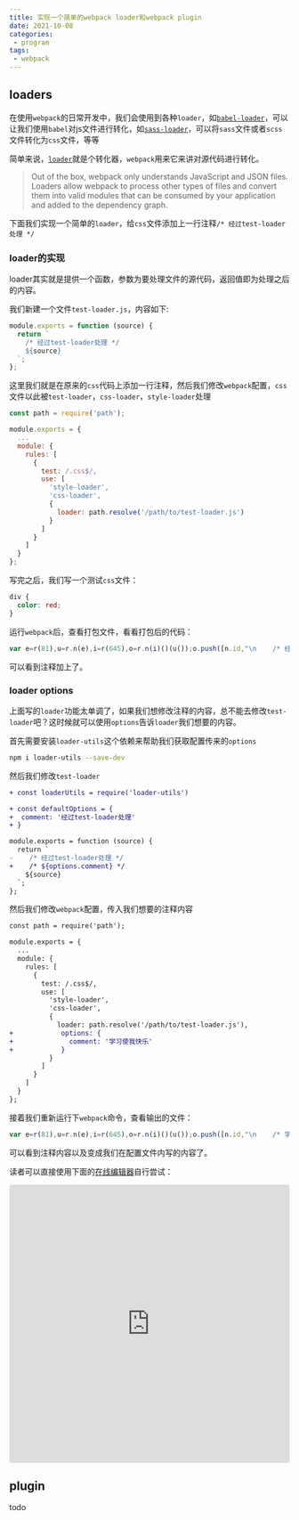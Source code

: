```yaml
---
title: 实现一个简单的webpack loader和webpack plugin
date: 2021-10-08
categories:
 - program
tags:
 - webpack
---
```


## loaders

在使用`webpack`的日常开发中，我们会使用到各种`loader`，如[`babel-loader`](https://github.com/babel/babel-loader)，可以让我们使用`babel`对js文件进行转化，如[`sass-loader`](https://github.com/webpack-contrib/sass-loader)，可以将`sass`文件或者`scss`文件转化为`css`文件，等等

简单来说，[`loader`](https://webpack.js.org/concepts/#loaders)就是个转化器，`webpack`用来它来讲对源代码进行转化。

> Out of the box, webpack only understands JavaScript and JSON files. Loaders allow webpack to process other types of files and convert them into valid modules that can be consumed by your application and added to the dependency graph.

下面我们实现一个简单的`loader`，给`css`文件添加上一行注释`/* 经过test-loader处理 */`

### loader的实现

loader其实就是提供一个函数，参数为要处理文件的源代码，返回值即为处理之后的内容。

我们新建一个文件`test-loader.js`，内容如下:

```js
module.exports = function (source) {
  return `
    /* 经过test-loader处理 */
    ${source}
  `;
};
```

这里我们就是在原来的`css`代码上添加一行注释，然后我们修改`webpack`配置，`css`文件以此被`test-loader`，`css-loader`，`style-loader`处理

```js
const path = require('path');

module.exports = {
  ...
  module: {
    rules: [
      {
        test: /.css$/,
        use: [
          'style-loader',
          'css-loader',
          {
            loader: path.resolve('/path/to/test-loader.js')
          }
        ]
      }
    ]
  }
};

```

写完之后，我们写一个测试`css`文件：

```css
div {
  color: red;
}
```

运行`webpack`后，查看打包文件，看看打包后的代码：

```js
var e=r(81),u=r.n(e),i=r(645),o=r.n(i)()(u());o.push([n.id,"\n    /* 经过test-loader处理 */\n    div {\r\n  color: red;\r\n}\n  ",""])
```

可以看到注释加上了。

### loader options

上面写的`loader`功能太单调了，如果我们想修改注释的内容，总不能去修改`test-loader`吧？这时候就可以使用`options`告诉`loader`我们想要的内容。

首先需要安装`loader-utils`这个依赖来帮助我们获取配置传来的`options`

```bash
npm i loader-utils --save-dev
```

然后我们修改`test-loader`

```diff
+ const loaderUtils = require('loader-utils')

+ const defaultOptions = {
+  comment: '经过test-loader处理'
+ }

module.exports = function (source) {
  return `
-    /* 经过test-loader处理 */
+    /* ${options.comment} */
    ${source}
  `;
};
```

然后我们修改`webpack`配置，传入我们想要的注释内容

```diff
const path = require('path');

module.exports = {
  ...
  module: {
    rules: [
      {
        test: /.css$/,
        use: [
          'style-loader',
          'css-loader',
          {
            loader: path.resolve('/path/to/test-loader.js'),
+            options: {
+              comment: '学习使我快乐'
+            }
          }
        ]
      }
    ]
  }
};
```

接着我们重新运行下`webpack`命令，查看输出的文件：

```js
var e=r(81),u=r.n(e),i=r(645),o=r.n(i)()(u());o.push([n.id,"\n    /* 学习使我快乐 */\n    div {\r\n  color: red;\r\n}\n  ",""]);
```

可以看到注释内容以及变成我们在配置文件内写的内容了。

读者可以直接使用下面的[在线编辑器](https://stackblitz.com/edit/github-vapjcm?embed=1&file=README.md)自行尝试：


<iframe 
style="width:100%; height:500px; border:0; border-radius: 4px; overflow:hidden;"
src="https://stackblitz.com/edit/github-vapjcm?embed=1&file=README.md"></iframe>

## plugin

todo